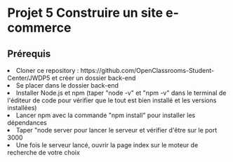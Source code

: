 <h1>Projet 5 Construire un site e-commerce </h1>

<h2>Prérequis</h2>
<li>Cloner ce repository : https://github.com/OpenClassrooms-Student-Center/JWDP5 et créer un dossier back-end</li>
<li>Se placer dans le dossier back-end</li>
<li>Installer Node.js et npm (taper "node -v" et "npm -v" dans le terminal de l'éditeur de code pour vérifier que le tout est bien installé et les versions installées)</li>
<li>Lancer npm avec la commande "npm install" pour installer les dépendances</li>
<li>Taper "node server pour lancer le serveur et vérifier d'être sur le port 3000</li>
<li>Une fois le serveur lancé, ouvrir la page index sur le moteur de recherche de votre choix</li>

